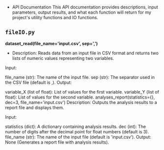 * API Documentation
This API documentation provides descriptions, input parameters, output results, and what each function will return for my project's utility functions and IO functions.
  
## `fileIO.py`
**dataset_read(file_name='input.csv', sep=',')**
* Description: Reads data from an input file in CSV format and returns two lists of numeric values representing two variables.

Input:

file_name (str): The name of the input file.
sep (str): The separator used in the CSV file (default is ,).
Output:

variable_X (list of float): List of values for the first variable.
variable_Y (list of float): List of values for the second variable.
analyses_report(statistics={}, dec=3, file_name='input.csv')
Description: Outputs the analysis results to a report file and displays them.

Input:

statistics (dict): A dictionary containing analysis results.
dec (int): The number of digits after the decimal point for float numbers (default is 3).
file_name (str): The name of the input file (default is 'input.csv').
Output: None (Generates a report file with analysis results).
